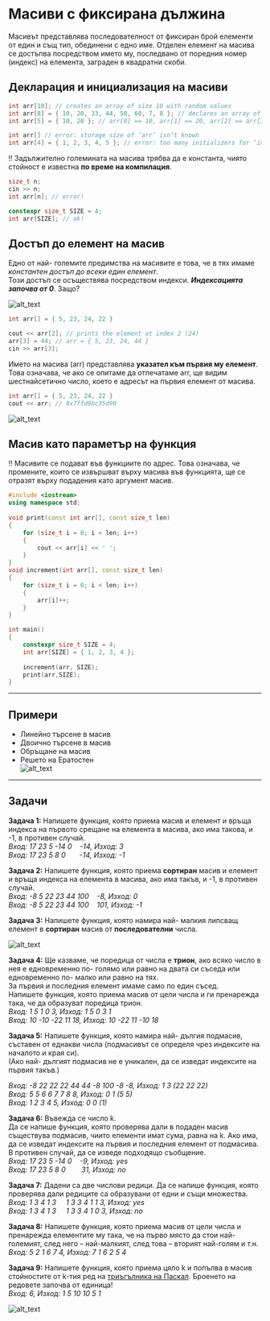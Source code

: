 # Масиви с фиксирана дължина

Масивът представлява последователност от фиксиран брой елементи от един и същ тип, обединени с едно име. Отделен елемент на масива се достъпва посредством името му, последвано от поредния номер (индекс) на елемента, заграден в квадратни скоби.

## Декларация и инициализация на масиви
```c++
int arr[10]; // creates an array of size 10 with random values
int arr[8] = { 10, 20, 33, 44, 50, 60, 7, 8 }; // declares an array of size 8 and initializes it
int arr[5] = { 10, 20 }; // arr[0] == 10, arr[1] == 20, arr[2] == arr[3] == arr[4] == 0

int arr[] // error: storage size of ‘arr’ isn’t known
int arr[4] = { 1, 2, 3, 4, 5 }; // error: too many initializers for ‘int [4]’
```

:bangbang: Задължително големината на масива трябва да е константа, чиято стойност е известна **по време на компилация**.
```c++
size_t n;
cin >> n;
int arr[n]; // error!

constexpr size_t SIZE = 4;
int arr[SIZE]; // ok!
 ```

## Достъп до елемент на масив
Едно от най- големите предимства на масивите е това, че в тях имаме *константен достъп до всеки един елемент*.  
Този достъп се осъществява посредством индекси. ***Индексацията започва от 0***. Защо?  

![alt_text](https://i.ibb.co/Ssc3GFW/Indices-Start-From-Zero.png)

```c++
int arr[] = { 5, 23, 24, 22 }

cout << arr[2]; // prints the element at index 2 (24)
arr[3] = 44; // arr = { 5, 23, 24, 44 }
cin >> arr[3];
```
Името на масива (arr) представлява **указател към първия му елемент**. Това означава, че ако се опитаме да отпечатаме arr, ще видим шестнайсетично число, което е адресът на първия елемент от масива.
```c++
int arr[] = { 5, 23, 24, 22 }
cout << arr; // 0x7ffd9bc35d90
```

![alt_text](https://i.ibb.co/G5rkLND/Array.jpg)

## Масив като параметър на функция
:bangbang: Масивите се подават във функциите по адрес. Това означава, че промените, които се извършват върху масива във функцията, ще се отразят върху подадения като аргумент масив.
```c++
#include <iostream>
using namespace std;
 
void print(const int arr[], const size_t len)
{
    for (size_t i = 0; i < len; i++)
    {
        cout << arr[i] << ' ';
    }
}
void increment(int arr[], const size_t len)
{
    for (size_t i = 0; i < len; i++)
    {
        arr[i]++;
    }
}

int main()
{
    constexpr size_t SIZE = 4;
    int arr[SIZE] = { 1, 2, 3, 4 };
 
    increment(arr, SIZE);
    print(arr,SIZE);
}
```

---

## Примери
- Линейно търсене в масив
- Двоично търсене в масив
- Обръщане на масив
- Решето на Ератостен  
![alt_text](https://i.ibb.co/WvMGkZz/Sieve-of-Eratosthenes.gif)

---

## Задачи

**Задача 1:** Напишете функция, която приема масив и елемент и връща индекса на първото срещане на елемента в масива, ако има такова, и -1, в противен случай.  
*Вход: 17 23 5 -14 0 &nbsp;&nbsp; -14, Изход: 3  
Вход: 17 23 5 8 0 &nbsp;&nbsp;&nbsp;&nbsp;&nbsp; -14, Изход: -1*  

**Задача 2:** Напишете функция, която приема **сортиран** масив и елемент и връща индекса на елемента в масива, ако има такъв, и -1, в противен случай.  
*Вход: -8 5 22 23 44 100 &nbsp;&nbsp; -8, Изход: 0  
Вход: -8 5 22 23 44 100 &nbsp;&nbsp; 101, Изход: -1*  

**Задача 3:** Напишете функция, която намира най- малкия липсващ елемент в **сортиран** масив от **последователни** числа.  

![alt_text](https://i.ibb.co/wMPMfhR/Missing-element.png)

**Задача 4:** Ще казваме, че поредица от числа е **трион**, ако всяко число в нея е едновременно по- голямо или равно на двата си съседа или едновременно по- малко или равно на тях.  
За първия и последния елемент имаме само по един съсед.  
Напишете функция, която приема масив от цели числа и ги пренарежда така, че да образуват поредица трион.  
*Вход: 1 5 1 0 3, Изход: 1 5 0 3 1  
Вход: 10 -10 -22 11 18, Изход: 10 -22 11 -10 18*  

**Задача 5:** Напишете функция, която намира най- дългия подмасив, съставен от еднакви числа (подмасивът се определя чрез индексите на началото и края си).  
(Ако най- дългият подмасив не е уникален, да се изведат индексите на първия такъв.)  

*Вход: -8 22 22 22 44 44 -8 100 -8 -8, Изход: 1 3 (22 22 22)  
Вход: 5 5 6 6 7 7 8 8, Изход: 0 1 (5 5)  
Вход: 1 2 3 4 5, Изход: 0 0 (1)*  

**Задача 6:** Въвежда се число k.  
Да се напише функция, която проверява дали в подаден масив съществува подмасив, чиито елементи имат сума, равна на k. Ако има, да се изведат индексите на първия и последния елемент от подмасива.  В противен случай, да се изведе подходящо съобщение.  
*Вход: 17 23 5 -14 0 &nbsp;&nbsp; -9, Изход: yes  
Вход: 17 23 5 8 0 &nbsp;&nbsp;&nbsp;&nbsp;&nbsp;&nbsp; 31, Изход: no*  

**Задача 7:** Дадени са две числови редици. Да се напише функция, която проверява дали редиците са образувани от едни и същи множества.  
*Вход: 1 3 4 1 3 &nbsp;&nbsp;&nbsp; 1 3 3 4 1 1 3, Изход: yes  
Вход: 1 3 4 1 3 &nbsp;&nbsp;&nbsp; 1 3 3 4 1 0 3, Изход: no*  

**Задача 8:** Напишете функция, която приема масив от цели числа и пренарежда елементите му така, че на първо място да стои най-големият, след него – най-малкият, след това – вторият най-голям и т.н.  
*Вход: 5 2 1 6 7 4, Изход: 7 1 6 2 5 4*  

**Задача 9:** Напишете функция, която приема цяло k и попълва в масив стойностите от k-тия ред на [триъгълника на Паскал](https://en.wikipedia.org/wiki/Pascal%27s_triangle). Броенето на редовете започва от единица!  
*Вход: 6, Изход: 1 5 10 10 5 1*  

![alt_text](https://github.com/MariaGrozdeva/UP_private_NG/blob/main/Sem_06/PascalTriangle.gif)
